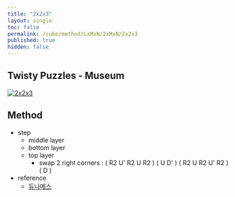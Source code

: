 ```yaml
---
title: "2x2x3"
layout: single
toc: false
permalink: /cube/method/LxMxN/2xMxN/2x2x3
published: true
hidden: false
---
```


<head>
  <base target="_blank">
</head>



## Twisty Puzzles - Museum

<a href="https://twistypuzzles.com/app/museum/museum_showitem.php?pkey=24">
  <img alt="2x2x3" src="https://twistypuzzles.com/museum/large/00024-01.jpg">
</a>



## Method

- step
  - middle layer
  - bottom layer
  - top layer
    - swap 2 right corners : ( R2 U' R2 U R2 ) ( U D' ) ( R2 U R2 U' R2 ) ( D )
- reference
  - [듀나메스](https://youtu.be/DIaUaxQbJhw)
